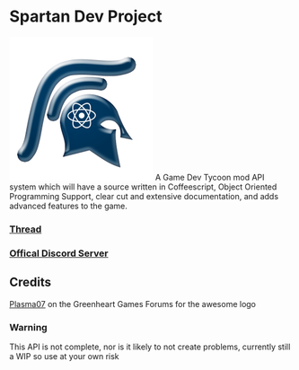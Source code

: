 # Spartan Dev Project
![](images/logo_256.png)
A Game Dev Tycoon mod API system which will have a source written in Coffeescript, Object Oriented Programming Support, clear cut and extensive documentation, and adds advanced features to the game.

### [Thread](https://forum.greenheartgames.com/t/wip-spartan-dev-project/20755)

### [Offical Discord Server](https://discord.gg/013Nyx80lEMqpkOPO)

## Credits
[Plasma07](https://forum.greenheartgames.com/users/plasma07) on the Greenheart Games Forums for the awesome logo

### Warning
This API is not complete, nor is it likely to not create problems, currently still a WIP so use at your own risk
